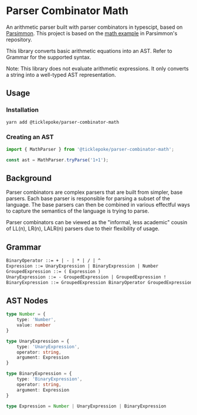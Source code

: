 # Parser Combinator Math

An arithmetic parser built with parser combinators in typescipt, based on [Parsimmon](https://github.com/jneen/parsimmon). This project is based on the [math example](https://github.com/jneen/parsimmon/blob/master/examples/math.js) in Parsimmon's repository.

This library converts basic arithmetic equations into an AST. Refer to Grammar for the supported syntax.

Note: This library does not evaluate arithmetic expressions. It only converts a string into a well-typed AST representation.

## Usage

### Installation

```sh
yarn add @ticklepoke/parser-combinator-math
```

### Creating an AST

```js
import { MathParser } from '@ticklepoke/parser-combinator-math';

const ast = MathParser.tryParse('1+1');
```

## Background

Parser combinators are complex parsers that are built from simpler, base parsers. Each base parser is responsible for parsing a subset of the language. The base parsers can then be combined in various effectful ways to capture the semantics of the language is trying to parse.

Parser combinators can be viewed as the "informal, less academic" cousin of LL(n), LR(n), LALR(n) parsers due to their flexibility of usage.

## Grammar

```txt
BinaryOperator ::= + | - | * | / | ^
Expression ::= UnaryExpression | BinaryExpression | Number
GroupedExpression ::= ( Expression )
UnaryExpression ::= - GroupedExpression | GroupedExpression !
BinaryExpression ::= GroupedExpression BinaryOperator GroupedExpression

```

## AST Nodes

```ts
type Number = {
    type: 'Number',
    value: number
}

type UnaryExpression = {
    type: 'UnaryExpression',
    operator: string,
    argument: Expression
}

type BinaryExpression = {
    type: 'BinaryExpression',
    operator: string,
    argument: Expression
}

type Expression = Number | UnaryExpression | BinaryExpression
```
